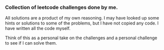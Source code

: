 ### Collection of leetcode challenges done by me.

All solutions are a product of my own reasoning. I may have looked up some hints or solutions to some of the problems, but I have not copied any code. I have written all the code myself.

Think of this as a personal take on the challenges and a personal challenge to see if I can solve them.